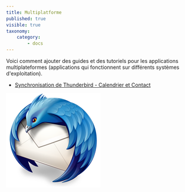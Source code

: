 ```yaml
---
title: Multiplatforme
published: true
visible: true
taxonomy:
    category:
        - docs
---
```


Voici comment ajouter des guides et des tutoriels pour les applications multiplateformes (applications qui fonctionnent sur différents systèmes d'exploitation).

- [Synchronisation de Thunderbird - Calendrier et Contact](thunderbird-calendar-contacts)

![](thunderbird.png)

